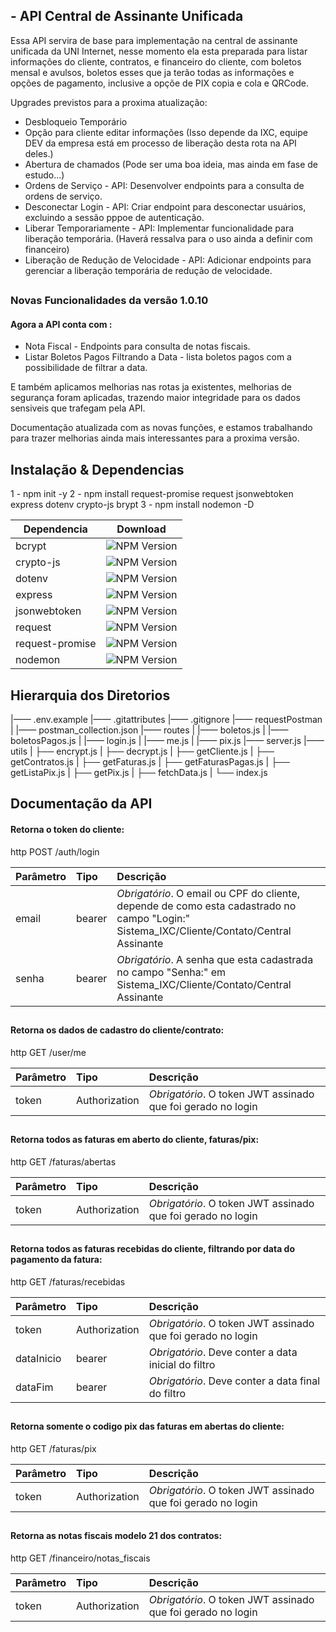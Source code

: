 ## - API Central de Assinante Unificada

Essa API servira de base para implementação na central de assinante unificada da UNI Internet, nesse momento ela esta preparada para listar informações do cliente, contratos, e financeiro do cliente, com boletos mensal e avulsos, boletos esses que ja terão todas as informações e opções de pagamento, inclusive a opçõe de PIX copia e cola e QRCode.

Upgrades previstos para a proxima atualização:

- Desbloqueio Temporário
- Opção para cliente editar informações (Isso depende da IXC, equipe DEV da empresa está em processo de liberação desta rota na API deles.)
- Abertura de chamados (Pode ser uma boa ideia, mas ainda em fase de estudo...)
- Ordens de Serviço - API: Desenvolver endpoints para a consulta de ordens de serviço.
- Desconectar Login - API: Criar endpoint para desconectar usuários, excluindo a sessão pppoe de autenticação.
- Liberar Temporariamente - API: Implementar funcionalidade para liberação temporária. (Haverá ressalva para o uso ainda a definir com financeiro)
- Liberação de Redução de Velocidade - API: Adicionar endpoints para gerenciar a liberação temporária de redução de velocidade.

## 

### Novas Funcionalidades da versão 1.0.10

#### Agora a API conta com :
- Nota Fiscal - Endpoints para consulta de notas fiscais.
- Listar Boletos Pagos Filtrando a Data - lista boletos pagos com a possibilidade de filtrar a data.

E também aplicamos melhorias nas rotas ja existentes, melhorias de segurança foram aplicadas, trazendo maior integridade para os dados sensiveis que trafegam pela API.

Documentação atualizada com as novas funções, e estamos trabalhando para trazer melhorias ainda mais interessantes para a proxima versão.




## Instalação & Dependencias


1 - npm init -y
2 - npm install request-promise request jsonwebtoken express dotenv crypto-js brypt
3 - npm install nodemon -D


| Dependencia      | Download                                                     |
| --------------- | ------------------------------------------------------------ |
| bcrypt          | ![NPM Version](https://img.shields.io/npm/v/bcrypt)          |
| crypto-js       | ![NPM Version](https://img.shields.io/npm/v/crypto-js)       |
| dotenv          | ![NPM Version](https://img.shields.io/npm/v/dotenv)          |
| express         | ![NPM Version](https://img.shields.io/npm/v/express)         |
| jsonwebtoken    | ![NPM Version](https://img.shields.io/npm/v/jsonwebtoken)    |
| request         | ![NPM Version](https://img.shields.io/npm/v/request)         |
| request-promise | ![NPM Version](https://img.shields.io/npm/v/request-promise) |
| nodemon         | ![NPM Version](https://img.shields.io/npm/v/nodemon)         |

## 

## Hierarquia dos Diretorios


|—— .env.example
|—— .gitattributes
|—— .gitignore
|—— requestPostman
|    |—— postman_collection.json
|—— routes
|    |—— boletos.js
|    |—— boletosPagos.js
|    |—— login.js
|    |—— me.js
|    |—— pix.js
|—— server.js
|—— utils
|   ├── encrypt.js
|   ├── decrypt.js
|   ├── getCliente.js
|   ├── getContratos.js
|   ├── getFaturas.js
|   ├── getFaturasPagas.js
|   ├── getListaPix.js
|   ├── getPix.js
|   ├── fetchData.js
|   └── index.js


## Documentação da API

#### Retorna o token do cliente:

http
  POST /auth/login


| Parâmetro | Tipo     | Descrição                                                                                                                                   |
| :-------- | :------- | :------------------------------------------------------------------------------------------------------------------------------------------ |
| email   | bearer | *Obrigatório*. O email ou CPF do cliente, depende de como esta cadastrado no campo "Login:" Sistema_IXC/Cliente/Contato/Central Assinante |
| senha   | bearer | *Obrigatório*. A senha que esta cadastrada no campo "Senha:" em Sistema_IXC/Cliente/Contato/Central Assinante                             |

## 

#### Retorna os dados de cadastro do cliente/contrato:

http
  GET /user/me


| Parâmetro | Tipo            | Descrição                                                     |
| :-------- | :-------------- | :------------------------------------------------------------ |
| token   | Authorization | *Obrigatório*. O token JWT assinado que foi gerado no login |

## 

#### Retorna todos as faturas em aberto do cliente, faturas/pix:

http
  GET /faturas/abertas


| Parâmetro | Tipo            | Descrição                                                     |
| :-------- | :-------------- | :------------------------------------------------------------ |
| token   | Authorization | *Obrigatório*. O token JWT assinado que foi gerado no login |

## 

#### Retorna todos as faturas recebidas do cliente, filtrando por data do pagamento da fatura:

http
  GET /faturas/recebidas


| Parâmetro    | Tipo            | Descrição                                                     |
| :----------- | :-------------- | :------------------------------------------------------------ |
| token      | Authorization | *Obrigatório*. O token JWT assinado que foi gerado no login |
| dataInicio | bearer        | *Obrigatório*. Deve conter a data inicial do filtro         |
| dataFim    | bearer        | *Obrigatório*. Deve conter a data final do filtro           |

## 

#### Retorna somente o codigo pix das faturas em abertas do cliente:

http
  GET /faturas/pix


| Parâmetro | Tipo            | Descrição                                                     |
| :-------- | :-------------- | :------------------------------------------------------------ |
| token   | Authorization | *Obrigatório*. O token JWT assinado que foi gerado no login |

## 

#### Retorna as notas fiscais modelo 21 dos contratos:

http
  GET /financeiro/notas_fiscais


| Parâmetro | Tipo            | Descrição                                                     |
| :-------- | :-------------- | :------------------------------------------------------------ |
| token   | Authorization | *Obrigatório*. O token JWT assinado que foi gerado no login |

##
